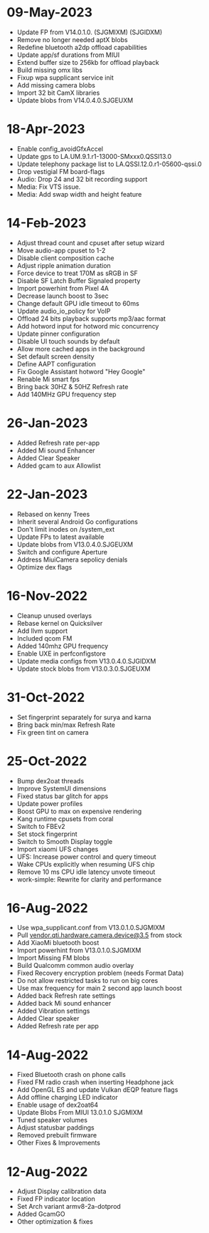# 09-May-2023
- Update FP from V14.0.1.0. (SJGMIXM) (SJGIDXM)
- Remove no longer needed aptX blobs
- Redefine bluetooth a2dp offload capabilities
- Update app/sf durations from MIUI
- Extend buffer size to 256kb for offload playback
- Build missing omx libs
- Fixup wpa supplicant service init
- Add missing camera blobs
- Import 32 bit CamX libraries
- Update blobs from V14.0.4.0.SJGEUXM

# 18-Apr-2023
- Enable config_avoidGfxAccel
- Update gps to LA.UM.9.1.r1-13000-SMxxx0.QSSI13.0
- Update telephony package list to LA.QSSI.12.0.r1-05600-qssi.0
- Drop vestigial FM board-flags
- Audio: Drop 24 and 32 bit recording support
- Media: Fix VTS issue.
- Media: Add swap width and height feature

# 14-Feb-2023
- Adjust thread count and cpuset after setup wizard
- Move audio-app cpuset to 1-2
- Disable client composition cache
- Adjust ripple animation duration
- Force device to treat 170M as sRGB in SF
- Disable SF Latch Buffer Signaled property
- Import powerhint from Pixel 4A
- Decrease launch boost to 3sec
- Change default GPU idle timeout to 60ms
- Update audio_io_policy for VoIP
- Offload 24 bits playback supports mp3/aac format
- Add hotword input for hotword mic concurrency
- Update pinner configuration
- Disable UI touch sounds by default
- Allow more cached apps in the background
- Set default screen density
- Define AAPT configuration
- Fix Google Assistant hotword "Hey Google"
- Renable Mi smart fps
- Bring back 30HZ & 50HZ Refresh rate
- Add 140MHz GPU frequency step

# 26-Jan-2023
- Added Refresh rate per-app
- Added Mi sound Enhancer
- Added Clear Speaker
- Added gcam to aux Allowlist

# 22-Jan-2023
- Rebased on kenny Trees
- Inherit several Android Go configurations
- Don't limit inodes on /system_ext
- Update FPs to latest available
- Update blobs from V13.0.4.0.SJGEUXM
- Switch and configure Aperture
- Address MiuiCamera sepolicy denials
- Optimize dex flags

# 16-Nov-2022
- Cleanup unused overlays
- Rebase kernel on Quicksilver
- Add llvm support
- Included qcom FM
- Added 140mhz GPU frequency
- Enable UXE in perfconfigstore 
- Update media configs from V13.0.4.0.SJGIDXM
- Update stock blobs from V13.0.3.0.SJGEUXM

# 31-Oct-2022
- Set fingerprint separately for surya and karna
- Bring back min/max Refresh Rate
- Fix green tint on camera

# 25-Oct-2022
- Bump dex2oat threads
- Improve SystemUI dimensions
- Fixed status bar glitch for apps
- Update power profiles
- Boost GPU to max on expensive rendering
- Kang runtime cpusets from coral
- Switch to FBEv2
- Set stock fingerprint
- Switch to Smooth Display toggle
- Import xiaomi UFS changes
- UFS: Increase power control and query timeout
- Wake CPUs explicitly when resuming UFS chip
- Remove 10 ms CPU idle latency unvote timeout
- work-simple: Rewrite for clarity and performance

# 16-Aug-2022
- Use wpa_supplicant.conf from V13.0.1.0.SJGMIXM
- Pull vendor.qti.hardware.camera.device@3.5 from stock
- Add XiaoMi bluetooth boost
- Import powerhint from V13.0.1.0.SJGMIXM
- Import Missing FM blobs
- Build Qualcomm common audio overlay
- Fixed Recovery encryption problem (needs Format Data)
- Do not allow restricted tasks to run on big cores
- Use max frequency for main 2 second app launch boost
- Added back Refresh rate settings
- Added back Mi sound enhancer
- Added Vibration settings
- Added Clear speaker
- Added Refresh rate per app

# 14-Aug-2022
- Fixed Bluetooth crash on phone calls
- Fixed FM radio crash when inserting Headphone jack
- Add OpenGL ES and update Vulkan dEQP feature flags
- Add offline charging LED indicator
- Enable usage of dex2oat64
- Update Blobs From MIUI 13.0.1.0 SJGMIXM
- Tuned speaker volumes
- Adjust statusbar paddings
- Removed prebuilt firmware
- Other Fixes & Improvements

# 12-Aug-2022
- Adjust Display calibration data 
- Fixed FP indicator location 
- Set Arch variant armv8-2a-dotprod 
- Added GcamGO
- Other optimization & fixes
